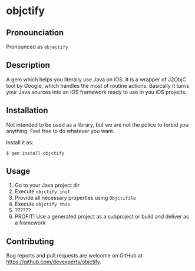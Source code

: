# objctify

## Pronounciation

Pronounced as `objectify`

## Description

A gem which helps you literally use Java on iOS. It is a wrapper of J2ObjC tool by Google, which handles the most of
routine actions. Basically it turns your Java sources into an iOS framework ready to use in you iOS projects.

## Installation

Not intended to be used as a library, but we are not the police to forbid you anything. Feel free to do whatever you want.

Install it as:

    $ gem install objctify

## Usage

1. Go to your Java project dir
2. Execute `objctify init`
3. Provide all necessary properties using `Objctifile`
4. Execute `objctify this`
5. ??????
6. PROFIT! Use a generated project as a subproject or build and deliver as a framework 

## Contributing

Bug reports and pull requests are welcome on GitHub at https://github.com/devexperts/objctify.
